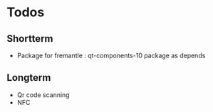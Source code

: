 Todos
=====

Shortterm
---------

* Package for fremantle :  qt-components-10 package as depends

Longterm
--------
* Qr code scanning
* NFC      

